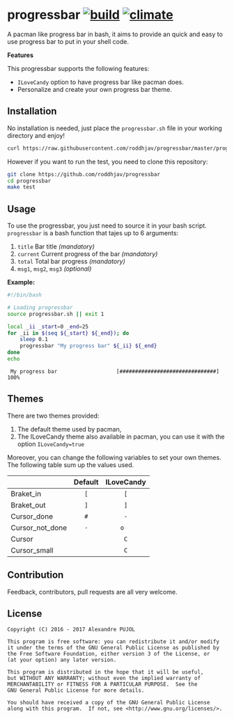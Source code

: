 # progressbar [![build][build-img]][build-url] [![climate][clima-img]][clima-url]

A pacman like progress bar in bash, it  aims to provide an quick and easy to use
progress bar to put in your shell code.

<!-- TODO:
 - Complete examples script: from the simpliest to the more complex using external  bash enviterator as increment. Also do an example script that look like pacman
 - Create a small static website (with hugo) in https://pujol.gitlab.io/progressbar -->


**Features**

This progressbar supports the following features:
* `ILoveCandy` option to have progress bar like pacman does.
* Personalize and create your own progress bar theme.


## Installation

No installation is needed, just place the `progressbar.sh` file in your working
directory and enjoy!
```sh
curl https://raw.githubusercontent.com/roddhjav/progressbar/master/progressbar.sh > progressbar.sh
```

However if you want to run the test, you need to clone this repository:
```sh
git clone https://github.com/roddhjav/progressbar
cd progressbar
make test
```

## Usage
To use the progressbar, you just need to source it in your bash script. `progressbar` is a bash function that tajes up to 6 arguments:

1. `title` Bar title *(mandatory)*
2. `current` Current progress of the bar *(mandatory)*
3. `total` Total bar progress *(mandatory)*
4. `msg1`, `msg2`, `msg3` *(optional)*

**Example:**
```sh
#!/bin/bash

# Loading progressbar
source progressbar.sh || exit 1

local _ii _start=0 _end=25
for _ii in $(seq ${_start} ${_end}); do
    sleep 0.1
    progressbar "My progress bar" ${_ii} ${_end}
done
echo
```
```
 My progress bar                   [###############################] 100%
```


## Themes

There are two themes provided:
1. The default theme used by pacman,
2. The ILoveCandy theme also available in pacman, you can use it with the option `ILoveCandy=true`

Moreover, you can change the following variables to set your own themes. The following table sum up the values used.

|                 | Default | ILoveCandy |
|-----------------|:-------:|:----------:|
| Braket_in       |   `[`   |     `[`    |
| Braket_out      |   `]`   |     `]`    |
| Cursor_done     |   `#`   |     `-`    |
| Cursor_not_done |   `-`   |    `o  `   |
| Cursor          |         |     `C`    |
| Cursor_small    |         |     `C`    |


## Contribution
Feedback, contributors, pull requests are all very welcome.


## License

    Copyright (C) 2016 - 2017 Alexandre PUJOL

    This program is free software: you can redistribute it and/or modify
    it under the terms of the GNU General Public License as published by
    the Free Software Foundation, either version 3 of the License, or
    (at your option) any later version.

    This program is distributed in the hope that it will be useful,
    but WITHOUT ANY WARRANTY; without even the implied warranty of
    MERCHANTABILITY or FITNESS FOR A PARTICULAR PURPOSE.  See the
    GNU General Public License for more details.

    You should have received a copy of the GNU General Public License
    along with this program.  If not, see <http://www.gnu.org/licenses/>.

[build-img]: https://travis-ci.org/roddhjav/progressbar.svg?branch=master
[build-url]: https://travis-ci.org/roddhjav/progressbar
[clima-img]: https://codeclimate.com/github/roddhjav/progressbar/badges/gpa.svg
[clima-url]: https://codeclimate.com/github/roddhjav/progressbar
